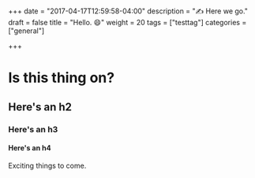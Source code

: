 +++
date = "2017-04-17T12:59:58-04:00"
description = ":writing_hand: Here we go."
draft = false
title = "Hello. :smile:"
weight = 20
tags = ["testtag"]
categories = ["general"]

+++

# Is this thing on?
## Here's an h2
### Here's an h3
#### Here's an h4

Exciting things to come.
